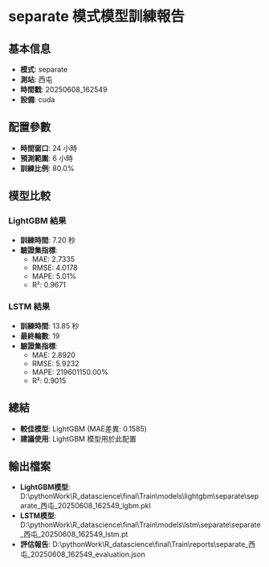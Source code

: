 
# separate 模式模型訓練報告

## 基本信息
- **模式**: separate
- **測站**: 西屯
- **時間戳**: 20250608_162549
- **設備**: cuda

## 配置參數
- **時間窗口**: 24 小時
- **預測範圍**: 6 小時
- **訓練比例**: 80.0%

## 模型比較

### LightGBM 結果

- **訓練時間**: 7.20 秒
- **驗證集指標**:
  - MAE: 2.7335
  - RMSE: 4.0178
  - MAPE: 5.01%
  - R²: 0.9671

### LSTM 結果

- **訓練時間**: 13.85 秒
- **最終輪數**: 19
- **驗證集指標**:
  - MAE: 2.8920
  - RMSE: 5.9232
  - MAPE: 219601150.00%
  - R²: 0.9015

## 總結

- **較佳模型**: LightGBM (MAE差異: 0.1585)
- **建議使用**: LightGBM 模型用於此配置


## 輸出檔案
- **LightGBM模型**: D:\pythonWork\R_datascience\final\Train\models\lightgbm\separate\separate_西屯_20250608_162549_lgbm.pkl
- **LSTM模型**: D:\pythonWork\R_datascience\final\Train\models\lstm\separate\separate_西屯_20250608_162549_lstm.pt
- **評估報告**: D:\pythonWork\R_datascience\final\Train\reports\separate_西屯_20250608_162549_evaluation.json
